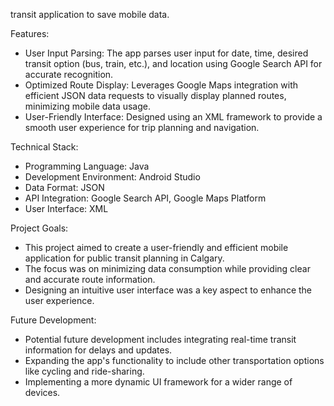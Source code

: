 transit application to save mobile data.

Features:
* User Input Parsing: The app parses user input for date, time, desired transit option (bus, train, etc.), and location using Google Search API for accurate recognition.
* Optimized Route Display: Leverages Google Maps integration with efficient JSON data requests to visually display planned routes, minimizing mobile data usage.
* User-Friendly Interface: Designed using an XML framework to provide a smooth user experience for trip planning and navigation.

Technical Stack:
* Programming Language: Java
* Development Environment: Android Studio
* Data Format: JSON
* API Integration: Google Search API, Google Maps Platform
* User Interface: XML

Project Goals:
* This project aimed to create a user-friendly and efficient mobile application for public transit planning in Calgary.
* The focus was on minimizing data consumption while providing clear and accurate route information.
* Designing an intuitive user interface was a key aspect to enhance the user experience.

Future Development:
* Potential future development includes integrating real-time transit information for delays and updates.
* Expanding the app's functionality to include other transportation options like cycling and ride-sharing.
* Implementing a more dynamic UI framework for a wider range of devices.
